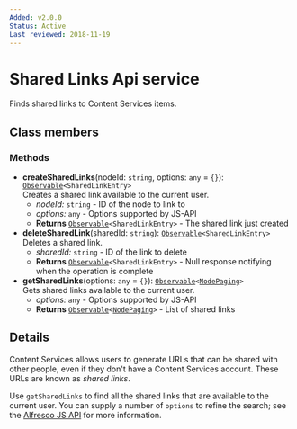 ```yaml
---
Added: v2.0.0
Status: Active
Last reviewed: 2018-11-19
---
```


# Shared Links Api service

Finds shared links to Content Services items.

## Class members

### Methods

-   **createSharedLinks**(nodeId: `string`, options: `any` = `{}`): [`Observable`](http://reactivex.io/documentation/observable.html)`<SharedLinkEntry>`<br/>
    Creates a shared link available to the current user.
    -   _nodeId:_ `string`  - ID of the node to link to
    -   _options:_ `any`  - Options supported by JS-API
    -   **Returns** [`Observable`](http://reactivex.io/documentation/observable.html)`<SharedLinkEntry>` - The shared link just created
-   **deleteSharedLink**(sharedId: `string`): [`Observable`](http://reactivex.io/documentation/observable.html)`<SharedLinkEntry>`<br/>
    Deletes a shared link.
    -   _sharedId:_ `string`  - ID of the link to delete
    -   **Returns** [`Observable`](http://reactivex.io/documentation/observable.html)`<SharedLinkEntry>` - Null response notifying when the operation is complete
-   **getSharedLinks**(options: `any` = `{}`): [`Observable`](http://reactivex.io/documentation/observable.html)`<`[`NodePaging`](../../lib/content-services/document-list/models/document-library.model.ts)`>`<br/>
    Gets shared links available to the current user.
    -   _options:_ `any`  - Options supported by JS-API
    -   **Returns** [`Observable`](http://reactivex.io/documentation/observable.html)`<`[`NodePaging`](../../lib/content-services/document-list/models/document-library.model.ts)`>` - List of shared links

## Details

Content Services allows users to generate URLs that can be shared with
other people, even if they don't have a Content Services account. These
URLs are known as _shared links_.

Use `getSharedLinks` to find all the shared links that are available to
the current user. You can supply a number of `options` to refine the
search; see the
[Alfresco JS API](https://github.com/Alfresco/alfresco-js-api/blob/master/src/alfresco-core-rest-api/docs/SharedlinksApi.md#findsharedlinks)
for more information.
